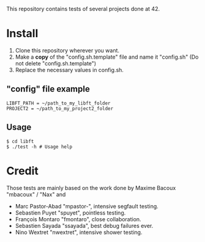 This repository contains tests of several projects done at 42.

# Install
1. Clone this repository wherever you want.
2. Make a **copy** of the "config.sh.template" file and name it "config.sh" (Do not delete "config.sh.template")
3. Replace the necessary values in config.sh.

"config" file example
---------------------

	LIBFT_PATH = ~/path_to_my_libft_folder
	PROJECT2 = ~/path_to_my_project2_folder

Usage
-----
	$ cd libft
	$ ./test -h # Usage help

# Credit

Those tests are mainly based on the work done by Maxime Bacoux "mbacoux" / "Nax" and

- Marc Pastor-Abad "mpastor-", intensive segfault testing.
- Sebastien Puyet "spuyet", pointless testing.
- François Montaro "fmontaro", close collaboration.
- Sebastien Sayada "ssayada", best debug failures ever.
- Nino Wextret "nwextret", intensive shower testing.
